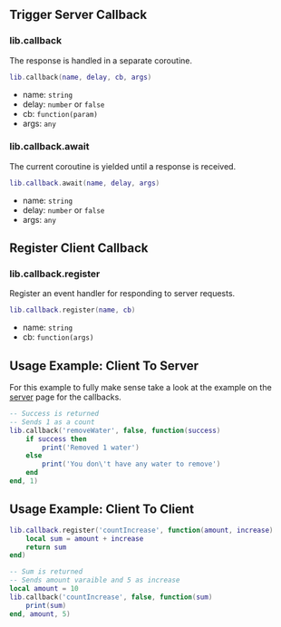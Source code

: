 ## Trigger Server Callback

### lib.callback

The response is handled in a separate coroutine.

```lua
lib.callback(name, delay, cb, args)
```

- name: `string`
- delay: `number` or `false`
- cb: `function(param)`
- args: `any`

### lib.callback.await

The current coroutine is yielded until a response is received.

```lua
lib.callback.await(name, delay, args)
```

- name: `string`
- delay: `number` or `false`
- args: `any`

## Register Client Callback

### lib.callback.register

Register an event handler for responding to server requests.

```lua
lib.callback.register(name, cb)
```

- name: `string`
- cb: `function(args)`

## Usage Example: Client To Server

For this example to fully make sense take a look at the example on the <a href='https://overextended.github.io/docs/ox_lib/Callback/Lua/Server#usage-example/'> server</a> page for the callbacks.
```lua 
-- Success is returned
-- Sends 1 as a count
lib.callback('removeWater', false, function(success)
    if success then
        print('Removed 1 water')
    else
        print('You don\'t have any water to remove')
    end
end, 1)
```

## Usage Example: Client To Client
```lua
lib.callback.register('countIncrease', function(amount, increase)
    local sum = amount + increase
    return sum
end)
```
```lua
-- Sum is returned
-- Sends amount varaible and 5 as increase
local amount = 10
lib.callback('countIncrease', false, function(sum)
    print(sum)
end, amount, 5)
```

